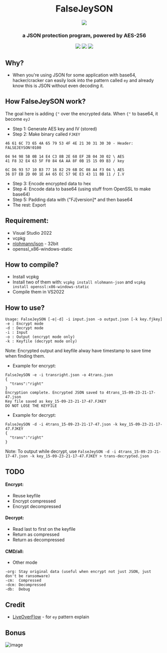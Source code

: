 <h1 align="center">
FalseJeySON
</h1>

<p align="center"> 
  <kbd>
<img src="https://github.com/Bang1338/FalseJeySON/assets/75790567/3f889a33-1257-4f7e-b197-e015c56f0e5e">
  </kbd>
</p>

<h3 align="center">
a JSON protection program, powered by AES-256
</h3>

<p align="center">
  <img src="https://img.shields.io/badge/language:-c++-F34B7D">
  <img src="https://img.shields.io/github/languages/top/Bang1338/FalseJeySON">
  <img src="https://img.shields.io/badge/version-0.1.00-yellow">
</p>

## Why?
* When you're using JSON for some application with base64, hacker/cracker can easily look into the pattern called `ey` and already know this is JSON without even decoding it.

## How FalseJeySON work?
The goal here is adding `{"` over the encrypted data. When `{"` to base64, it become `eyJ`

* Step 1: Generate AES key and IV (stored)
* Step 2: Make binary called `FJKEY`

```
46 61 6C 73 65 4A 65 79 53 4F 4E 21 30 31 30 30 - Header: FALSEJEYSON!0100

04 94 98 5B 0B 14 E4 C3 8B 2E 68 EF 2B 04 30 02 \ AES
41 F8 32 E4 63 5F F0 84 6A AA 8F 0B 15 15 09 B3 / key

6C D6 93 57 10 B3 77 16 82 29 6B DC 08 A4 F3 04 \ AES
36 D7 EB 2D 00 1E A4 65 EC 57 9E E3 43 11 BB 11 / I.V
```

* Step 3: Encode encrypted data to hex
* Step 4: Encode data to base64 (using stuff from OpenSSL to make base64)
* Step 5: Padding data with {"FJ[version]* and then base64
* The rest: Export

## Requirement:
* Visual Studio 2022
* vcpkg
* [nlohmann/json](github.com/nlohmann/json) - 32bit
* openssl_x86-windows-static

## How to compile?
* Install vcpkg
* Install two of them with:
`vcpkg install nlohmann-json` and `vcpkg install openssl:x86-windows-static`
* Compile them in VS2022

## How to use?
```
Usage: FalseJeySON [-e|-d] -i input.json -o output.json [-k key.fjkey]
-e : Encrypt mode
-d : Decrypt mode
-i : Input
-o : Output (encrypt mode only)
-k : Keyfile (decrypt mode only)
```
Note: Encrypted output and keyfile alway have timestamp to save time when finding them.

* Example for encrypt:
```
FalseJeySON -e -i transright.json -o 4trans.json
{
  "trans":"right"
}
Encryption complete. Encrypted JSON saved to 4trans_15-09-23-21-17-47.json
Key file saved as key_15-09-23-21-17-47.FJKEY
DO NOT LOSE THE KEYFILE
```

* Example for decrypt:
```
FalseJeySON -d -i 4trans_15-09-23-21-17-47.json -k key_15-09-23-21-17-47.FJKEY
{
  "trans":"right"
}
```
Note: To output while decrypt, use `FalseJeySON -d -i 4trans_15-09-23-21-17-47.json -k key_15-09-23-21-17-47.FJKEY > trans-decrypted.json`

## TODO
#### Encrypt:
* Reuse keyfile
* Encrypt compressed
* Encrypt decompressed

#### Decrypt:
* Read last to first on the keyfile
* Return as compressed
* Return as decompressed

#### CMD/all:
* Other mode
```
-org: Stay original data (useful when encrypt not just JSON, just don't be ransomware)
-cm:  Compressed
-dcm: Decompressed
-db:  Debug
```

## Credit
- [LiveOverFlow](github.com/LiveOverflow) - for `ey` pattern explain

## Bonus
![image](https://github.com/Bang1338/FalseJeySON/assets/75790567/23b27322-803d-4228-b4da-0da765f985f0)
